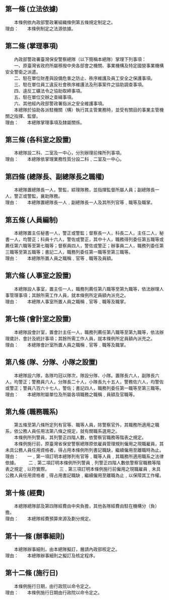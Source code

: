 第一條 (立法依據)
-----------------
　　本條例依內政部警政署組織條例第五條規定制定之。  
理由：　　本條例制定之法源依據。

第二條 (掌理事項)
-----------------
　　內政部警政署臺灣保安警察總隊（以下簡稱本總隊）掌理下列事項：  
　　一、原臺灣省政府所屬移撥中央各部會之機關、事業機構及特定國營事業機構安全警衛之派遣。  
　　二、駐在單位財產與設備危害之防止、秩序維護及員工安全之保護事項。  
　　三、駐在單位員工違反社會秩序維護法及刑事案件之協助調查事項。  
　　四、違反工礦法令之協助取締事項。  
　　五、駐在單位交辦之查緝事項。  
　　六、其他經內政部警政署指派之安全維護事項。  
　　本總隊於協助各派駐機關（構）執行其主管業務時，並受有關目的事業主管機關之指揮、監督。  
理由：　　本總隊掌理事項及隸屬關係。

第三條 (各科室之設置)
---------------------
　　本總隊設二科、二室及一中心，分別辦理前條所列事項。  
理由：　　本總隊依掌理業務性質分設二科﹑二室及一中心。

第四條 (總隊長、副總隊長之職權)
-------------------------------
　　本總隊置總隊長一人，警監，綜理隊務，並指揮監督所屬人員；副總隊長一人，警正或警監，襄助隊務。  
理由：　　本總隊置總隊長一人﹑副總隊長一人及其所列官等﹑職等及職掌。

第五條 (人員編制)
-----------------
　　本總隊置主任秘書一人，警正或警監；督察長一人，科長二人，主任二人，秘書一人，均警正；科員十六人，警佐或警正，其中十人，職務得列委任第五職等或薦任第六職等至第七職等；督察員四人，警佐或警正；辦事員二人，職務列委任第三職等至第五職等；書記二人，職務列委任第一職等至第三職等。  
理由：　　本總隊所置人員之職稱﹑官等﹑職等及員額。

第六條 (人事室之設置)
---------------------
　　本總隊設人事室，置主任一人，職務列薦任第八職等至第九職等，依法辦理人事管理事項；其餘所需工作人員，就本條例所定員額內派充之。  
理由：　　本總隊人事室所置人員之職稱﹑官等﹑職等及職掌。

第七條 (會計室之設置)
---------------------
　　本總隊設會計室，置會計主任一人，職務列薦任第八職等至第九職等，依法辦理歲計、會計及統計事項；其餘所需工作人員，就本條例所定員額內派充之。  
理由：　　本總隊會計室所置人員之職稱﹑官等﹑職等及職掌。

第八條 (隊、分隊、小隊之設置)
-----------------------------
　　本總隊設六隊，各隊均冠以隊次，隊設分隊、小隊。置隊長六人，副隊長六人，均警正；警務員六人，分隊長二十人，小隊長九十五人，警務佐六人，均警佐或警正；警員八百六十七人，警佐；書記四人，職務列委任第一職等至第三職等。  
理由：　　本總隊附屬單位及所屬各項職務之職稱﹑員額及官職等。

第九條 (職務職系)
-----------------
　　第五條至第八條所定列有官等、職等人員，除警察官外，其職務所適用之職系，依公務人員任用法第八條之規定，就有關職系選用之。  
　　本條例所列警員，其列警正四階人數，依警察官職務等階表之規定。  
　　本條例施行前，原臺灣省保安警察總隊原依雇員管理規則僱用之現職雇員，其未具公務人員任用資格者，得占用本條例所列書記職缺，繼續僱用至離職時為止。  
理由：　　一﹑第一項訂明本總隊列有官等﹑職等人員﹐其職務所適用職系之法律依據。
　　二﹑第二項訂明本條例所列警員﹐列警正四階人數依警察官職務等階表之規定﹐以符實際。
　　三﹑第三項訂明本條例施行前僱用之現職雇員﹐未具公務人員任用資格者﹐得占用書記職缺﹐繼續僱用至離職為止﹐以保障其工作權。

第十條 (經費)
-------------
　　本總隊總隊部及第四隊經費由中央負擔，其他各隊經費由駐在機構分（負）擔。  
理由：　　本總隊經費預算來源及劃分規定。

第十一條 (辦事細則)
-------------------
　　本總隊辦事細則，由本總隊擬訂，層請內政部核定之。  
理由：　　本總隊辦事細則之擬訂及核定程序。

第十二條 (施行日)
-----------------
　　本條例施行日期，由行政院以命令定之。  
理由：　　本條例施行日期由行政院以命令定之。